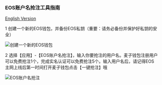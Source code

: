 ### EOS账户名抢注工具指南

[English Version](http://help.medishares.org/en/eosacct/)

1 创建一个新的EOS钱包，并备份EOS私钥（重要：请务必备份并保护好私钥的安全）

![创建一个新的EOS钱包](http://7b1fck.com1.z0.glb.clouddn.com/2018-05-02-eosmapping14.png)

2 选择【应用】-【EOS账户名抢注】，输入你要抢注的用户名。麦子钱包注册用户可以免费抢注1个，完成实名认证可以免费抢注5个。输入用户名后，请记得EOS主网上线后第一时间打开麦子钱包点击【一键抢注】哦

![EOS账户名抢注](http://7b1fck.com1.z0.glb.clouddn.com/2018-05-02-eosaccount01.jpg)
